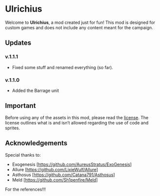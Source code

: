 # Ulrichius

Welcome to **Ulrichius**, a mod created just for fun! This mod is designed for custom games and does not include any content meant for the campaign.

## Updates
### v.1.1.1
- Fixed some stuff and renamed everything (so far).
### v.1.1.0
- Added the Barrage unit

## Important
Before using any of the assets in this mod, please read the [license](LICENSE). The license outlines what is and isn’t allowed regarding the use of code and sprites.

## Acknowledgements
Special thanks to:
- Exogenesis [https://github.com/AureusStratus/ExoGenesis]
- Allure [https://github.com/LixieWulf/Allure]
- Asthosus [https://github.com/Catana791/Asthosus]
- Meld [https://github.com/Sh1penfire/Meld]

For the references!!!
